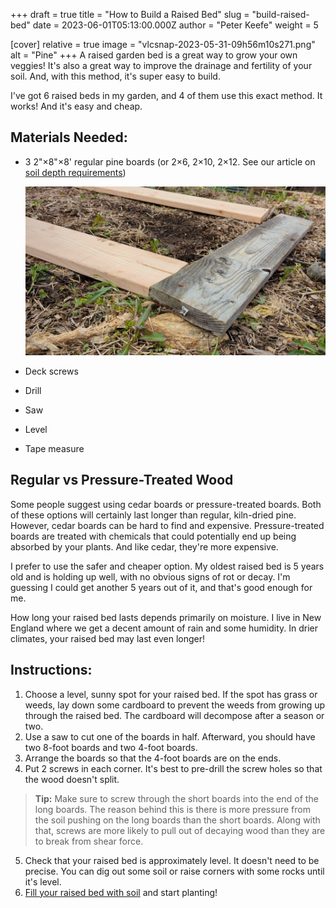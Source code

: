 +++
draft = true
title = "How to Build a Raised Bed"
slug = "build-raised-bed"
date = 2023-06-01T05:13:00.000Z
author = "Peter Keefe"
weight = 5

[cover]
relative = true
image = "vlcsnap-2023-05-31-09h56m10s271.png"
alt = "Pine"
+++
A raised garden bed is a great way to grow your own veggies! It's also a great way to improve the drainage and fertility of your soil. And, with this method, it's super easy to build.

I've got 6 raised beds in my garden, and 4 of them use this exact method. It works! And it's easy and cheap.

## Materials Needed:

* 3 2"×8"×8' regular pine boards (or 2×6, 2×10, 2×12. See our article on [soil depth requirements](../soil-depth-requirements/))

  ![Three pine boards laying on the ground.](vlcsnap-2023-05-31-09h56m10s271.png "Regular, kiln-dried boards are great for building raised beds. Even old boards like the one in the photo.")


* Deck screws
* Drill
* Saw
* Level
* Tape measure

## Regular vs Pressure-Treated Wood

Some people suggest using cedar boards or pressure-treated boards. Both of these options will certainly last longer than regular, kiln-dried pine. However, cedar boards can be hard to find and expensive. Pressure-treated boards are treated with chemicals that could potentially end up being absorbed by your plants. And like cedar, they're more expensive. 

I prefer to use the safer and cheaper option. My oldest raised bed is 5 years old and is holding up well, with no obvious signs of rot or decay. I'm guessing I could get another 5 years out of it, and that's good enough for me. 

How long your raised bed lasts depends primarily on moisture. I live in New England where we get a decent amount of rain and some humidity. In drier climates, your raised bed may last even longer!

## Instructions:

1. Choose a level, sunny spot for your raised bed. If the spot has grass or weeds, lay down some cardboard to prevent the weeds from growing up through the raised bed. The cardboard will decompose after a season or two.
2. Use a saw to cut one of the boards in half. Afterward, you should have two 8-foot boards and two 4-foot boards. 
3. Arrange the boards so that the 4-foot boards are on the ends. 
4. Put 2 screws in each corner. It's best to pre-drill the screw holes so that the wood doesn't split. 

> **Tip:** Make sure to screw through the short boards into the end of the long boards. The reason behind this is there is more pressure from the soil pushing on the long boards than the short boards. Along with that, screws are more likely to pull out of decaying wood than they are to break from shear force.

5. Check that your raised bed is approximately level. It doesn't need to be precise. You can dig out some soil or raise corners with some rocks until it's level.
6. [Fill your raised bed with soil](../soil-options-for-raised-bed-gardening/) and start planting!